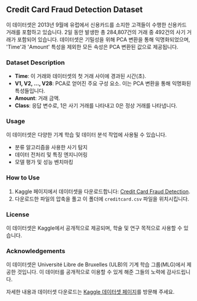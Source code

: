 ## Credit Card Fraud Detection Dataset

이 데이터셋은 2013년 9월에 유럽에서 신용카드를 소지한 고객들이 수행한 신용카드 거래를 포함하고 있습니다. 
2일 동안 발생한 총 284,807건의 거래 중 492건의 사기 거래가 포함되어 있습니다. 
데이터셋은 기밀성을 위해 PCA 변환을 통해 익명화되었으며, 'Time'과 'Amount' 특성을 제외한 모든 속성은 PCA 변환된 값으로 제공됩니다.

### Dataset Description

- **Time**: 이 거래와 데이터셋의 첫 거래 사이에 경과된 시간(초).
- **V1, V2, ..., V28**: PCA로 얻어진 주요 구성 요소. 이는 PCA 변환을 통해 익명화된 특성들입니다.
- **Amount**: 거래 금액.
- **Class**: 응답 변수로, 1은 사기 거래를 나타내고 0은 정상 거래를 나타냅니다.

### Usage

이 데이터셋은 다양한 기계 학습 및 데이터 분석 작업에 사용될 수 있습니다.

- 분류 알고리즘을 사용한 사기 탐지
- 데이터 전처리 및 특징 엔지니어링
- 모델 평가 및 성능 벤치마킹

### How to Use

1. Kaggle 페이지에서 데이터셋을 다운로드합니다: [Credit Card Fraud Detection](https://www.kaggle.com/datasets/mlg-ulb/creditcardfraud).
2. 다운로드한 파일의 압축을 풀고 이 폴더에 `creditcard.csv` 파일을 위치시킵니다.

### License

이 데이터셋은 Kaggle에서 공개적으로 제공되며, 학술 및 연구 목적으로 사용할 수 있습니다.

### Acknowledgements

이 데이터셋은 Université Libre de Bruxelles (ULB)의 기계 학습 그룹(MLG)에서 제공한 것입니다. 이 데이터를 공개적으로 이용할 수 있게 해준 그들의 노력에 감사드립니다.

자세한 내용과 데이터셋 다운로드는 [Kaggle 데이터셋 페이지](https://www.kaggle.com/datasets/mlg-ulb/creditcardfraud)를 방문해 주세요.